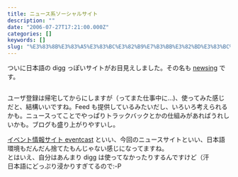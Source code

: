 ```yaml
---
title: ニュース系ソーシャルサイト
description: ""
date: "2006-07-27T17:21:00.000Z"
categories: []
keywords: []
slug: "%E3%83%8B%E3%83%A5%E3%83%BC%E3%82%B9%E7%B3%BB%E3%82%BD%E3%83%BC%E3%82%B7%E3%83%A3%E3%83%AB%E3%82%B5%E3%82%A4%E3%83%88"
---
```


ついに日本語の digg っぽいサイトがお目見えしました。その名も [newsing](http://newsing.jp/) です。

![]()

ユーザ登録は帰宅してからにしますが（ってまた仕事中に…)、使ってみた感じだと、結構いいですね。Feed も提供しているみたいだし、いろいろ考えられるかも。ニュースってことでやっぱりトラックバックとかの仕組みがあればうれしいかも。ブログも盛り上がりやすいし。

[イベント情報サイト eventcast](http://eventcast.jp/) といい、今回のニュースサイトといい、日本語環境もだんだん捨てたもんじゃない感じになってますね。  
とはいえ、自分はあんまり digg は使ってなかったりするんですけど（汗  
日本語にどっぷり浸かりすぎてるので:-P
